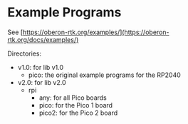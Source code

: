 # Example Programs

See [https://oberon-rtk.org/examples/](https://oberon-rtk.org/docs/examples/)

Directories:
* v1.0: for lib v1.0
  * pico: the original example programs for the RP2040
* v2.0: for lib v2.0
  * rpi
    * any: for all Pico boards
    * pico: for the Pico 1 board
    * pico2: for the Pico 2 board
